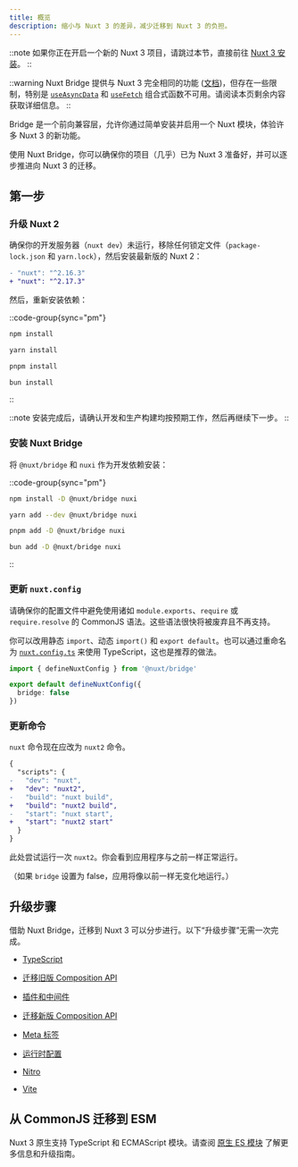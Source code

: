 ```yaml
---
title: 概览
description: 缩小与 Nuxt 3 的差异，减少迁移到 Nuxt 3 的负担。
---
```


::note
如果你正在开启一个新的 Nuxt 3 项目，请跳过本节，直接前往 [Nuxt 3 安装](/docs/getting-started/introduction)。
::

::warning
Nuxt Bridge 提供与 Nuxt 3 完全相同的功能 ([文档](/docs/guide/concepts/auto-imports))，但存在一些限制，特别是 [`useAsyncData`](/docs/api/composables/use-async-data) 和 [`useFetch`](/docs/api/composables/use-fetch) 组合式函数不可用。请阅读本页剩余内容获取详细信息。
::

Bridge 是一个前向兼容层，允许你通过简单安装并启用一个 Nuxt 模块，体验许多 Nuxt 3 的新功能。

使用 Nuxt Bridge，你可以确保你的项目（几乎）已为 Nuxt 3 准备好，并可以逐步推进向 Nuxt 3 的迁移。

## 第一步

### 升级 Nuxt 2

确保你的开发服务器（`nuxt dev`）未运行，移除任何锁定文件（`package-lock.json` 和 `yarn.lock`），然后安装最新版的 Nuxt 2：

```diff [package.json]
- "nuxt": "^2.16.3"
+ "nuxt": "^2.17.3"
```

然后，重新安装依赖：

::code-group{sync="pm"}

```bash [npm]
npm install
```

```bash [yarn]
yarn install
```

```bash [pnpm]
pnpm install
```

```bash [bun]
bun install
```

::

::note
安装完成后，请确认开发和生产构建均按预期工作，然后再继续下一步。
::

### 安装 Nuxt Bridge

将 `@nuxt/bridge` 和 `nuxi` 作为开发依赖安装：

::code-group{sync="pm"}

```bash [npm]
npm install -D @nuxt/bridge nuxi
```

```bash [yarn]
yarn add --dev @nuxt/bridge nuxi
```

```bash [pnpm]
pnpm add -D @nuxt/bridge nuxi
```

```bash [bun]
bun add -D @nuxt/bridge nuxi
```

::

### 更新 `nuxt.config`

请确保你的配置文件中避免使用诸如 `module.exports`、`require` 或 `require.resolve` 的 CommonJS 语法。这些语法很快将被废弃且不再支持。

你可以改用静态 `import`、动态 `import()` 和 `export default`。也可以通过重命名为 [`nuxt.config.ts`](/docs/guide/directory-structure/nuxt-config) 来使用 TypeScript，这也是推荐的做法。

```ts [nuxt.config.ts]
import { defineNuxtConfig } from '@nuxt/bridge'

export default defineNuxtConfig({
  bridge: false
})
```

### 更新命令

`nuxt` 命令现在应改为 `nuxt2` 命令。

```diff
{
  "scripts": {
-   "dev": "nuxt",
+   "dev": "nuxt2",
-   "build": "nuxt build",
+   "build": "nuxt2 build",
-   "start": "nuxt start",
+   "start": "nuxt2 start"
  }
}
```

此处尝试运行一次 `nuxt2`。你会看到应用程序与之前一样正常运行。

（如果 `bridge` 设置为 false，应用将像以前一样无变化地运行。）

## 升级步骤

借助 Nuxt Bridge，迁移到 Nuxt 3 可以分步进行。以下“升级步骤”无需一次完成。

- [TypeScript](/docs/bridge/typescript)

- [迁移旧版 Composition API](/docs/bridge/bridge-composition-api)

- [插件和中间件](/docs/bridge/plugins-and-middleware)

- [迁移新版 Composition API](/docs/bridge/nuxt3-compatible-api)

- [Meta 标签](/docs/bridge/meta)

- [运行时配置](/docs/bridge/runtime-config)

- [Nitro](/docs/bridge/nitro)

- [Vite](/docs/bridge/vite)

## 从 CommonJS 迁移到 ESM

Nuxt 3 原生支持 TypeScript 和 ECMAScript 模块。请查阅 [原生 ES 模块](/docs/guide/concepts/esm) 了解更多信息和升级指南。